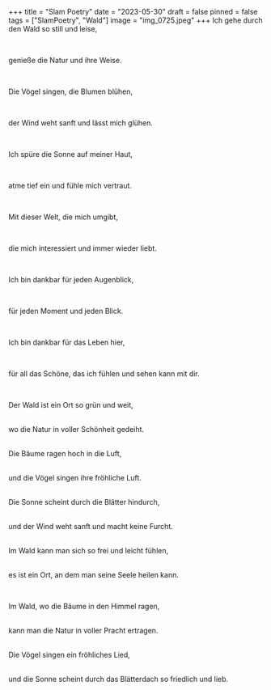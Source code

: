 +++
title = "Slam Poetry"
date = "2023-05-30"
draft = false
pinned = false
tags = ["SlamPoetry", "Wald"]
image = "img_0725.jpeg"
+++
Ich gehe durch den Wald so still und leise,

 

genieße die Natur und ihre Weise.

 

Die Vögel singen, die Blumen blühen,

 

der Wind weht sanft und lässt mich glühen.

 

Ich spüre die Sonne auf meiner Haut,

 

atme tief ein und fühle mich vertraut.

 

Mit dieser Welt, die mich umgibt,

 

die mich interessiert und immer wieder liebt.

 

Ich bin dankbar für jeden Augenblick,

 

für jeden Moment und jeden Blick.

 

Ich bin dankbar für das Leben hier,

 

für all das Schöne, das ich fühlen und sehen kann mit dir.

 

Der Wald ist ein Ort so grün und weit,

\
wo die Natur in voller Schönheit gedeiht.

\
Die Bäume ragen hoch in die Luft,

\
und die Vögel singen ihre fröhliche Luft.

\
Die Sonne scheint durch die Blätter hindurch,

\
und der Wind weht sanft und macht keine Furcht.

\
Im Wald kann man sich so frei und leicht fühlen,

\
es ist ein Ort, an dem man seine Seele heilen kann.

 

Im Wald, wo die Bäume in den Himmel ragen,

\
kann man die Natur in voller Pracht ertragen.

\
Die Vögel singen ein fröhliches Lied,

\
und die Sonne scheint durch das Blätterdach so friedlich und lieb.